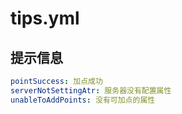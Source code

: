 # tips.yml

## 提示信息
```yaml
pointSuccess: 加点成功
serverNotSettingAtr: 服务器没有配置属性
unableToAddPoints: 没有可加点的属性
```